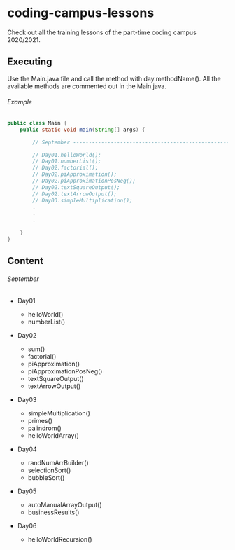 # coding-campus-lessons
Check out all the training lessons of the part-time coding campus 2020/2021.

## Executing
Use the Main.java file and call the method with day.methodName(). All the available
methods are commented out in the Main.java.

###### Example
```java
public class Main {
    public static void main(String[] args) {

        // September -----------------------------------------------------------

        // Day01.helloWorld();
        // Day01.numberList();
        // Day02.factorial();
        // Day02.piApproximation();
        // Day02.piApproximationPosNeg();
        // Day02.textSquareOutput();
        // Day02.textArrowOutput();
        // Day03.simpleMultiplication();
        .
        .
        .

    }
}

```

## Content

###### September
* Day01
  * helloWorld()
  * numberList()

* Day02
  * sum()
  * factorial()
  * piApproximation()
  * piApproximationPosNeg()
  * textSquareOutput()
  * textArrowOutput()

* Day03
  * simpleMultiplication()
  * primes()
  * palindrom()
  * helloWorldArray()

* Day04
  * randNumArrBuilder()
  * selectionSort()
  * bubbleSort()

* Day05
  * autoManualArrayOutput()
  * businessResults()

* Day06
  * helloWorldRecursion()
